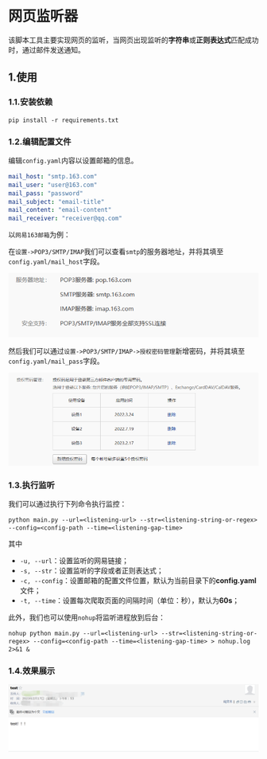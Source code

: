 # 网页监听器
该脚本工具主要实现网页的监听，当网页出现监听的**字符串**或**正则表达式**匹配成功时，通过邮件发送通知。

## 1.使用
### 1.1.安装依赖
~~~ shell
pip install -r requirements.txt
~~~

### 1.2.编辑配置文件
编辑`config.yaml`内容以设置邮箱的信息。

~~~ yaml
mail_host: "smtp.163.com"
mail_user: "user@163.com"
mail_pass: "password"
mail_subject: "email-title"
mail_content: "email-content"
mail_receiver: "receiver@qq.com"
~~~

以`网易163邮箱`为例：

在`设置->POP3/SMTP/IMAP`我们可以查看`smtp`的服务器地址，并将其填至`config.yaml/mail_host`字段。

![img.png](img/host.png)

然后我们可以通过`设置->POP3/SMTP/IMAP->授权密码管理`新增密码，并将其填至`config.yaml/mail_pass`字段。

![img.png](img/pass.png)

### 1.3.执行监听

我们可以通过执行下列命令执行监控：

~~~ shell
python main.py --url=<listening-url> --str=<listening-string-or-regex> --config=<config-path --time=<listening-gap-time>
~~~
其中
* `-u, --url`：设置监听的网易链接；
* `-s, --str`：设置监听的字段或者正则表达式；
* `-c, --config`：设置邮箱的配置文件位置，默认为当前目录下的**config.yaml**文件；
* `-t, --time`：设置每次爬取页面的间隔时间（单位：秒），默认为**60s**；

此外，我们也可以使用`nohup`将监听进程放到后台：

~~~ shell
nohup python main.py --url=<listening-url> --str=<listening-string-or-regex> --config=<config-path --time=<listening-gap-time> > nohup.log 2>&1 &
~~~

### 1.4.效果展示

![img.png](img/email.png)